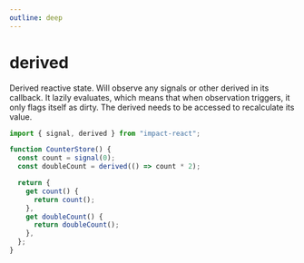 ```yaml
---
outline: deep
---
```


# derived

Derived reactive state. Will observe any signals or other derived in its callback. It lazily evaluates, which means that when observation triggers, it only flags itself as dirty. The derived needs to be accessed to recalculate its value.

```ts
import { signal, derived } from "impact-react";

function CounterStore() {
  const count = signal(0);
  const doubleCount = derived(() => count * 2);

  return {
    get count() {
      return count();
    },
    get doubleCount() {
      return doubleCount();
    },
  };
}
```
